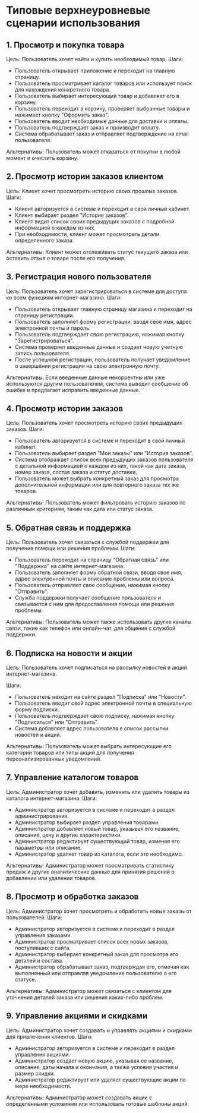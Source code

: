 # Типовые верхнеуровневые сценарии использования
## 1.	Просмотр и покупка товара
Цель: Пользователь хочет найти и купить необходимый товар.
Шаги:
*	Пользователь открывает приложение и переходит на главную страницу.
*	Пользователь просматривает каталог товаров или использует поиск для нахождения конкретного товара.
*	Пользователь выбирает интересующий товар и добавляет его в корзину.
*	Пользователь переходит в корзину, проверяет выбранные товары и нажимает кнопку "Оформить заказ".
*	Пользователь вводит необходимые данные для доставки и оплаты.
*	Пользователь подтверждает заказ и производит оплату.
*	Система обрабатывает заказ и отправляет подтверждение на email пользователя.

Альтернативы: Пользователь может отказаться от покупки в любой момент и очистить корзину.
## 2.	Просмотр истории заказов клиентом
Цель: Клиент хочет просмотреть историю своих прошлых заказов.
Шаги:
*	Клиент авторизуется в системе и переходит в свой личный кабинет.
*	Клиент выбирает раздел "История заказов".
*	Клиент видит список своих предыдущих заказов с подробной информацией о каждом из них.
*	При необходимости, клиент может просмотреть детали определенного заказа.

Альтернативы: Клиент может отслеживать статус текущего заказа или оставить отзыв о товаре после его получения.
## 3.	Регистрация нового пользователя
Цель: Пользователь хочет зарегистрироваться в системе для доступа ко всем функциям интернет-магазина.
Шаги:
*	Пользователь открывает главную страницу магазина и переходит на страницу регистрации.
*	Пользователь заполняет форму регистрации, вводя свое имя, адрес электронной почты и пароль.
*	Пользователь подтверждает свою регистрацию, нажимая кнопку "Зарегистрироваться".
*	Система проверяет введенные данные и создает новую учетную запись пользователя.
*	После успешной регистрации, пользователь получает уведомление о завершении регистрации на свою электронную почту.

Альтернативы: Если введенные данные некорректны или уже используются другим пользователем, система выводит сообщение об ошибке и предлагает исправить введенные данные.
## 4.	Просмотр истории заказов
Цель: Пользователь хочет просмотреть историю своих предыдущих заказов.
Шаги:
*	Пользователь авторизуется в системе и переходит в свой личный кабинет.
*	Пользователь выбирает раздел "Мои заказы" или "История заказов".
*	Система отображает список всех предыдущих заказов пользователя с детальной информацией о каждом из них, такой как дата заказа, номер заказа, состав заказа и статус доставки.
*	Пользователь может выбрать конкретный заказ для просмотра дополнительной информации или для повторного заказа тех же товаров.

Альтернативы: Пользователь может фильтровать историю заказов по различным критериям, таким как дата или статус заказа.
## 5.	Обратная связь и поддержка
Цель: Пользователь хочет связаться с службой поддержки для получения помощи или решения проблемы.
Шаги:
*	Пользователь переходит на страницу "Обратная связь" или "Поддержка" на сайте интернет-магазина.
*	Пользователь заполняет форму обратной связи, вводя свое имя, адрес электронной почты и описание проблемы или вопроса.
*	Пользователь отправляет свое сообщение, нажимая кнопку "Отправить".
*	Служба поддержки получает сообщение пользователя и связывается с ним для предоставления помощи или решения проблемы.

Альтернативы: Пользователь может также использовать другие каналы связи, такие как телефон или онлайн-чат, для общения с службой поддержки.
## 6.	Подписка на новости и акции
Цель: Пользователь хочет подписаться на рассылку новостей и акций интернет-магазина.

Шаги:

* Пользователь находит на сайте раздел "Подписка" или "Новости".
* Пользователь вводит свой адрес электронной почты в специальную форму подписки.
*	Пользователь подтверждает свою подписку, нажимая кнопку "Подписаться" или "Отправить".
*	Система добавляет адрес пользователя в список рассылки новостей и акций.

Альтернативы: Пользователь может выбрать интересующие его категории товаров или типы акций для получения персонализированных уведомлений.
## 7.	Управление каталогом товаров
Цель: Администратор хочет добавить, изменить или удалить товары из каталога интернет-магазина.
Шаги:
*	Администратор авторизуется в системе и переходит в раздел администрирования.
*	Администратор выбирает раздел управления товарами.
*	Администратор добавляет новый товар, указывая его название, описание, цену и другие характеристики.
*	Администратор редактирует существующий товар, изменяя его параметры или описание.
*	Администратор удаляет товар из каталога, если это необходимо.

Альтернативы: Администратор может просматривать статистику продаж и другие аналитические данные для принятия решений о добавлении или удалении товаров.
## 8.	Просмотр и обработка заказов
Цель: Администратор хочет просмотреть и обработать новые заказы от пользователей.
Шаги:
*	Администратор авторизуется в системе и переходит в раздел управления заказами.
*	Администратор просматривает список всех новых заказов, поступивших с сайта.
*	Администратор выбирает конкретный заказ для просмотра его деталей и состава.
*	Администратор обрабатывает заказ, подтверждая его, отмечая как выполненный или отправляя уведомление пользователю о его статусе.

Альтернативы: Администратор может связаться с клиентом для уточнения деталей заказа или решения каких-либо проблем.
## 9.	Управление акциями и скидками
Цель: Администратор хочет создавать и управлять акциями и скидками для привлечения клиентов.
Шаги:
*	Администратор авторизуется в системе и переходит в раздел управления акциями.
*	Администратор создает новую акцию, указывая ее название, описание, даты начала и окончания, а также условия участия и размер скидки.
*	Администратор редактирует или удаляет существующие акции по мере необходимости.

Альтернативы: Администратор может создавать акции с определенными условиями или использовать готовые шаблоны акций.

